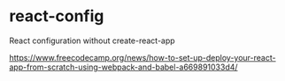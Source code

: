 # react-config
React configuration without create-react-app

https://www.freecodecamp.org/news/how-to-set-up-deploy-your-react-app-from-scratch-using-webpack-and-babel-a669891033d4/
